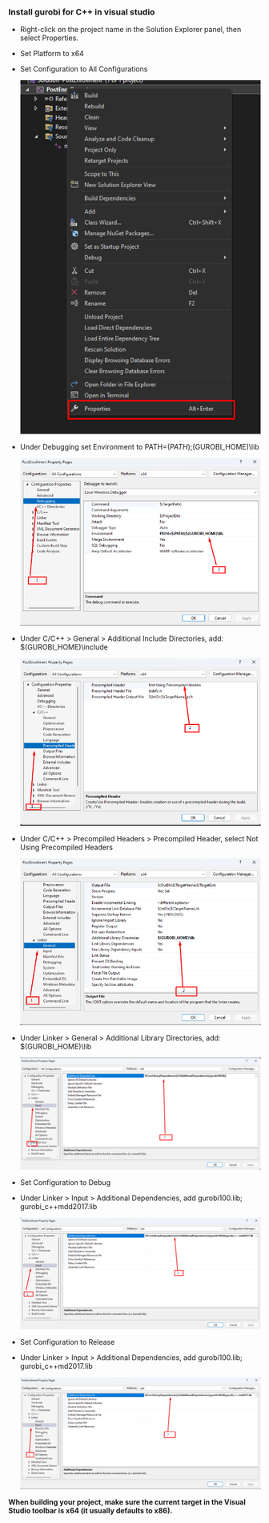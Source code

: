 ### Install gurobi for C++ in visual studio

* Right-click on the project name in the Solution Explorer panel, then select Properties.

* Set Platform to x64

* Set Configuration to All Configurations

    ![./Figures/step0.png](./Figures/step0.png)

* Under Debugging set Environment to PATH=$(PATH);$(GUROBI_HOME)\lib
    
    ![./Figures/step1.png](./Figures/step1.png)

* Under C/C++ > General > Additional Include Directories, add: $(GUROBI_HOME)\include
    
    ![./Figures/step2.png](./Figures/step2.png)

* Under C/C++ > Precompiled Headers > Precompiled Header, select Not Using Precompiled Headers
    
    ![./Figures/step3.png](./Figures/step3.png)

* Under Linker > General > Additional Library Directories, add: $(GUROBI_HOME)\lib
    
    ![./Figures/step4.png](./Figures/step4.png)

* Set Configuration to Debug

* Under Linker > Input > Additional Dependencies, add gurobi100.lib; gurobi_c++mdd2017.lib
    
    ![./Figures/step5.png](./Figures/step5.png)

* Set Configuration to Release

* Under Linker > Input > Additional Dependencies, add gurobi100.lib; gurobi_c++md2017.lib
  
    ![./Figures/step6.png](./Figures/step6.png)


**When building your project, make sure the current target in the Visual Studio toolbar is x64 (it usually defaults to x86).**